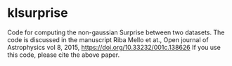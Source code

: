 # klsurprise
Code for computing the non-gaussian Surprise between two datasets. The code is discussed in the manuscript Riba Mello et at., Open journal of Astrophysics vol 8, 2015, https://doi.org/10.33232/001c.138626
If you use this code, please cite the above paper.
